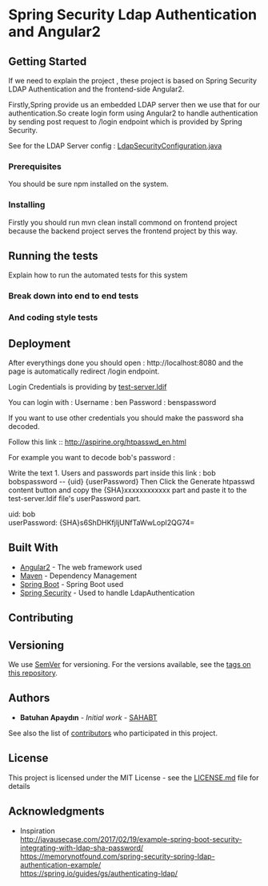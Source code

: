 # Spring Security Ldap Authentication and Angular2 


## Getting Started

If we need to explain the project , these project is based on Spring Security LDAP Authentication and the frontend-side Angular2.

Firstly,Spring provide us an embedded LDAP server then we use that for our authentication.So create login form using 
Angular2 to handle authentication by sending post request to /login endpoint which is provided by Spring Security.

See for the LDAP Server config : [LdapSecurityConfiguration.java](https://github.com/developer-guy/spring-security-ldap-auth-with-angular2/blob/master/backend/src/main/java/com/ldapauth/config/LdapSecurityConfiguration.java)

### Prerequisites

You should be sure npm installed on the system.

### Installing

Firstly you should run mvn clean install commond on frontend project because the backend project serves the frontend project by this way.

## Running the tests

Explain how to run the automated tests for this system

### Break down into end to end tests


### And coding style tests


## Deployment

After everythings done you should open : http://localhost:8080 and the page is automatically redirect /login endpoint.

Login Credentials is providing by [test-server.ldif](https://github.com/developer-guy/spring-security-ldap-auth-with-angular2/blob/master/backend/src/main/resources/test-server.ldif)

You can login with : 
Username : ben
Password : benspassword

If you want to use other credentials you should make the password sha decoded.

Follow this link :: http://aspirine.org/htpasswd_en.html

For example you want to decode bob's password : 

Write the text 1. Users and passwords part inside this link : bob bobspassword -- {uid} {userPassword}
Then Click the Generate htpasswd content button and copy the {SHA}xxxxxxxxxxxx part and paste it to the test-server.ldif file's userPassword part.

uid: bob  <br/>
userPassword: {SHA}s6ShDHKfjIjUNfTaWwLopI2QG74=
 
## Built With

* [Angular2](https://angular.io/) - The web framework used
* [Maven](https://maven.apache.org/) - Dependency Management
* [Spring Boot](https://projects.spring.io/spring-boot/) - Spring Boot used
* [Spring Security](https://projects.spring.io/spring-security/) - Used to handle LdapAuthentication

## Contributing


## Versioning

We use [SemVer](http://semver.org/) for versioning. For the versions available, see the [tags on this repository](https://github.com/your/project/tags). 

## Authors

* **Batuhan Apaydın** - *Initial work* - [SAHABT](http://www.sahabt.com/)

See also the list of [contributors](https://github.com/developer-guy/spring-security-ldap-auth-with-angular2/contributors) who participated in this project.

## License

This project is licensed under the MIT License - see the [LICENSE.md](LICENSE.md) file for details

## Acknowledgments

* Inspiration <br/>
http://javausecase.com/2017/02/19/example-spring-boot-security-integrating-with-ldap-sha-password/ <br/>
https://memorynotfound.com/spring-security-spring-ldap-authentication-example/ <br/>
https://spring.io/guides/gs/authenticating-ldap/
 
